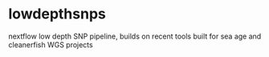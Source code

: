# lowdepthsnps
nextflow low depth SNP pipeline, builds on recent tools built for sea age and cleanerfish WGS projects

